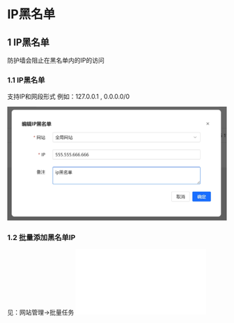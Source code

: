 # IP黑名单
 
## 1 IP黑名单 
防护墙会阻止在黑名单内的IP的访问
### 1.1 IP黑名单
支持IP和网段形式
例如：127.0.0.1 , 0.0.0.0/0

![IP黑名单](/images/ipblack.png)
 
### 1.2 批量添加黑名单IP
见：网站管理->批量任务
![批量添加黑名单IP](./BatchTask.md)